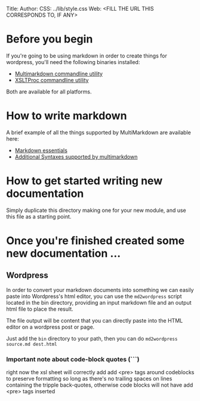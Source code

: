 Title:	<FILL THIS IN>
Author:	<FILL THIS IN>
CSS:	../lib/style.css
Web:	<FILL THE URL THIS CORRESPONDS TO, IF ANY>


# Before you begin #

If you're going to be using markdown in order to create things for wordpress, you'll need the following binaries installed:

  * [Multimarkdown commandline utility](http://fletcherpenney.net/multimarkdown/)
  * [XSLTProc commandline utility](http://xmlsoft.org/XSLT/xsltproc2.html)

Both are available for all platforms.

# How to write markdown #

A brief example of all the things supported by MultiMarkdown are available here:

 * [Markdown essentials](http://daringfireball.net/projects/markdown/syntax)
 * [Additional Syntaxes supported by multimarkdown](https://github.com/fletcher/MultiMarkdown/wiki/MultiMarkdown-Syntax-Guide)

# How to get started writing new documentation #

Simply duplicate this directory making one for your new module, and use this file as a starting point.

# Once you're finished created some new documentation ... #

## Wordpress ##

In order to convert your markdown documents into something we can easily paste into Wordpress's html editor, you can use the `md2wordpress` script located in the bin directory, providing an input markdown file and an output html file to place the result. 

The file output will be content that you can directly paste into the HTML editor on a wordpress post or page.

Just add the `bin` directory to your path, then you can do `md2wordpress source.md dest.html`

### Important note about code-block quotes (\`\`\`) ###

right now the xsl sheet will correctly add add &lt;pre&gt; tags around codeblocks to preserve formatting so long as there's no trailing spaces on lines containing the tripple back-quotes, otherwise code blocks will not have add &lt;pre&gt; tags inserted






